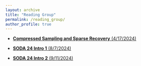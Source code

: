 ```yaml
---
layout: archive
title: "Reading Group"
permalink: /reading_group/
author_profile: true
---
```


- [**Compressed Sampling and Sparse Recovery** (4/17/2024)](/files/Compressed_Sampling_and_Sparse_Recovery.pdf)

- [**SODA 24 Intro 1** (8/7/2024)](/files/SODA_24_Intro__1.pdf)

- [**SODA 24 Intro 2** (9/11/2024)](/files/SODA_24_Intro__2.pdf)

